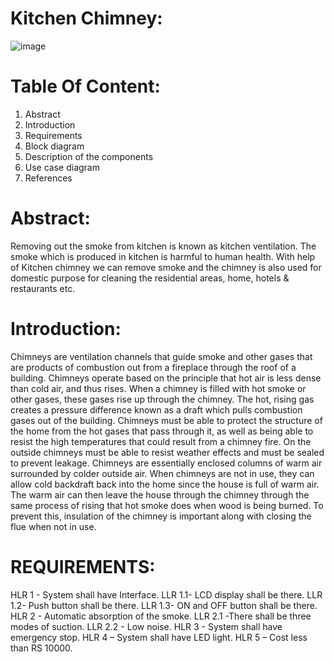  #  Kitchen Chimney:
 ![image](https://user-images.githubusercontent.com/42562641/157290829-d89d0506-2b28-42d0-9e4f-b3898efd7003.png)



# Table Of Content:
1.	Abstract
2.	Introduction
3.	Requirements
4.	Block diagram
5.	Description of the components
6.	Use case diagram
7.	References

# Abstract:
Removing out the smoke from kitchen is known as kitchen ventilation. The smoke which is produced in kitchen is harmful to human health. With help of Kitchen chimney we can remove smoke and the chimney is also used for domestic purpose for cleaning the residential areas, home, hotels & restaurants etc.

# Introduction:
Chimneys are ventilation channels that guide smoke and other gases that are products of combustion out from a fireplace through the roof of a building. Chimneys operate based on the principle that hot air is less dense than cold air, and thus rises. When a chimney is filled with hot smoke or other gases, these gases rise up through the chimney. The hot, rising gas creates a pressure difference known as a draft which pulls combustion gases out of the building. 
Chimneys must be able to protect the structure of the home from the hot gases that pass through it, as well as being able to resist the high temperatures that could result from a chimney fire. On the outside chimneys must be able to resist weather effects and must be sealed to prevent leakage. Chimneys are essentially enclosed columns of warm air surrounded by colder outside air. When chimneys are not in use, they can allow cold backdraft back into the home since the house is full of warm air. The warm air can then leave the house through the chimney through the same process of rising that hot smoke does when wood is being burned. To prevent this, insulation of the chimney is important along with closing the flue when not in use.

# REQUIREMENTS:
HLR 1 - System shall have Interface.
    LLR 1.1- LCD display shall be there.
    LLR 1.2- Push button shall be there.
    LLR 1.3- ON and OFF button shall be there.
HLR 2 - Automatic absorption of the smoke.
    LLR 2.1 -There shall be three modes of suction.
    LLR 2.2 - Low noise.
HLR 3 - System shall have emergency stop.
HLR 4 – System shall have LED light.
HLR 5 – Cost less than RS 10000.


